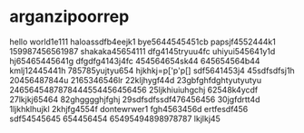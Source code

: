 # arganzipoorrep
hello world1e111
haloassdfb4eejk1
bye5644545451cb
papsjf4552444k1
159987456561987
shakaka45654111
dfg4145tryuu4fc
uhiyui545641y1d
hj65465445641g
dfgdfg4143j4fc
454564654sk44
645654564b44
kmlj12445441h
785785yujtyu654
hjkhkj=p['p'p[]
sdf5641453j4
45sdfsdfsj1h
20456487844u
2165346546lr
22kljhygf44d
23gbfghfdghtyutyutyu
2465645487878444554456456456
25ljkhiuiuhgchj
62548k4ycdf
27lkjkj65464
82ghgggghjfghj
29sdfsdfssdf476456456
30jgfdrtt4d
1ljkhklhujkl
2khjfg4554f
dontewrwer1
fgh4563456d
ertfesdf456
sdf54545645
654456454
65495494898978787
lkjlkj45
